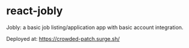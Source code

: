 # react-jobly

Jobly: a basic job listing/application app with basic account integration. 

Deployed at:
https://crowded-patch.surge.sh/
